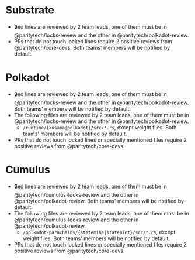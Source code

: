 # Substrate

- 🔒️ed lines are reviewed by 2 team leads, one of them must be in @paritytech/locks-review and the other in @paritytech/polkadot-review.
- PRs that do not touch locked lines require 2 positive reviews from @paritytech/core-devs. Both teams' members will be notified by default.

# Polkadot

- 🔒️ed lines are reviewed by 2 team leads, one of them must be in @paritytech/locks-review and the other in @paritytech/polkadot-review. Both teams' members will be notified by default.
- The following files are reviewed by 2 team leads, one of them must be in @paritytech/locks-review and the other in @paritytech/polkadot-review.
  - `/runtime/{kusama|polkadot}/src/*.rs`, except weight files. Both teams' members will be notified by default.
- PRs that do not touch locked lines or specially mentioned files require 2 positive reviews from @paritytech/core-devs.

# Cumulus

- 🔒️ed lines are reviewed by 2 team leads, one of them must be in @paritytech/cumulus-locks-review and the other in @paritytech/polkadot-review. Both teams' members will be notified by default.
- The following files are reviewed by 2 team leads, one of them must be in @paritytech/cumulus-locks-review and the other in @paritytech/polkadot-review.
  - `/polkadot-parachains/{statemine|statemint}/src/*.rs`, except weight files. Both teams' members will be notified by default.
- PRs that do not touch locked lines or specially mentioned files require 2 positive reviews from @paritytech/core-devs.
